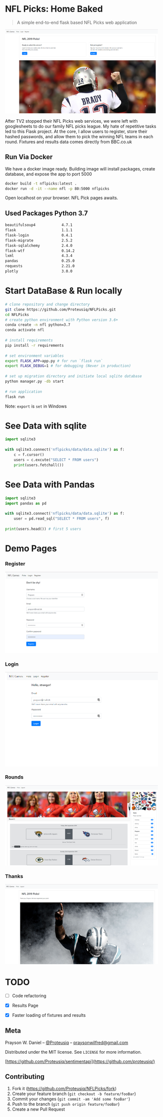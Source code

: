 # NFL Picks: Home Baked
> A simple end-to-end flask based NFL Picks web application

![](nflpicks/data/readme_images/1mainnfl.png)

After TV2 stopped their NFL Picks web services, we were left with googlesheets to do our family NFL picks league. My hate of repetitive tasks led to this Flask project. At the core, I allow users to register, store their hashed passwords, and allow them to pick the winning NFL teams in each round. Fixtures and results data comes directly from BBC.co.uk  

## Run Via Docker

We have a docker image ready. Building image will install packages, create database, and expose the app to port 5000 

```bash
docker build -t nflpicks:latest .
docker run -d -it --name nfl -p 80:5000 nflpicks
```
Open localhost on your browser. NFL Pick pages awaits.

## Used Packages Python 3.7
```bash
beautifulsoup4            4.7.1
flask                     1.1.1                     
flask-login               0.4.1  
flask-migrate             2.5.2  
flask-sqlalchemy          2.4.0  
flask-wtf                 0.14.2
lxml                      4.3.4
pandas                    0.25.0
requests                  2.21.0
plotly                    3.0.0

```
# Start DataBase & Run locally

```bash
# clone repository and change directory
git clone https://github.com/Proteusiq/NFLPicks.git
cd NFLPicks
# create python environment with Python version 3.6+
conda create -n nfl python=3.7
conda activate nfl

# install requirements
pip install -r requirements

# set environment variables
export FLASK_APP=app.py # for run `flask run`
export FLASK_DEBUG=1 # for debugging (Never in production)

# set up migration directory and initiate local sqlite database
python manager.py -db start

# run application
flask run
```
Note: `export` is `set` in Windows


# See Data with sqlite

```python
import sqlite3

with sqlite3.connect('nflpicks/data/data.sqlite') as f:
    c = f.cursor()
    users = c.excute("SELECT * FROM users")
    print(users.fetchall())
```

# See Data with Pandas

```python
import sqlite3
import pandas as pd

with sqlite3.connect('nflpicks/data/data.sqlite') as f:
    user = pd.read_sql("SELECT * FROM users", f)

print(users.head()) # first 5 users
```

# Demo Pages
### Register
![](nflpicks/data/readme_images/2regnfl.png)

### Login
![](nflpicks/data/readme_images/3lognfl.png)

### Rounds
![](nflpicks/data/readme_images/4roundnfl.png)

### Thanks
![](nflpicks/data/readme_images/5thanksnfl.png)


# TODO

- [ ] Code refactoring
- [x] Results Page
- [x] Faster loading of fixtures and results


## Meta

Prayson W. Daniel – [@Proteusiq](https://twitter.com/proteusiq) – praysonwilfred@gmail.com

Distributed under the MIT license. See ``LICENSE`` for more information.

[https://github.com/Proteusiq/sentimentapi](https://github.com/proteusiq/)

## Contributing

1. Fork it (<https://github.com/Proteusiq/NFLPicks/fork>)
2. Create your feature branch (`git checkout -b feature/fooBar`)
3. Commit your changes (`git commit -am 'Add some fooBar'`)
4. Push to the branch (`git push origin feature/fooBar`)
5. Create a new Pull Request

